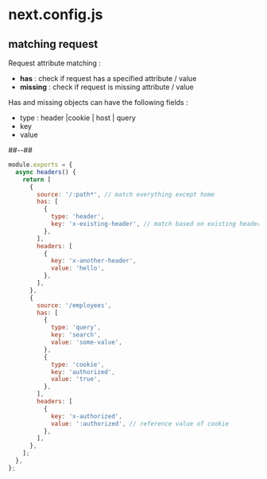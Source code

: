<!-- .slide: class="two-column with-code " -->

# next.config.js

## matching request

Request attribute matching :

- **has** : check if request has a specified attribute / value
- **missing** : check if request is missing attribute / value

Has and missing objects can have the following fields :

- type : header |cookie | host | query
- key
- value

##--##

```js
module.exports = {
  async headers() {
    return [
      {
        source: '/:path*', // match everything except home
        has: [
          {
            type: 'header',
            key: 'x-existing-header', // match based on existing header
          },
        ],
        headers: [
          {
            key: 'x-another-header',
            value: 'hello',
          },
        ],
      },
      {
        source: '/employees',
        has: [
          {
            type: 'query',
            key: 'search',
            value: 'some-value',
          },
          {
            type: 'cookie',
            key: 'authorized',
            value: 'true',
          },
        ],
        headers: [
          {
            key: 'x-authorized',
            value: ':authorized', // reference value of cookie
          },
        ],
      },
    ];
  },
};
```
